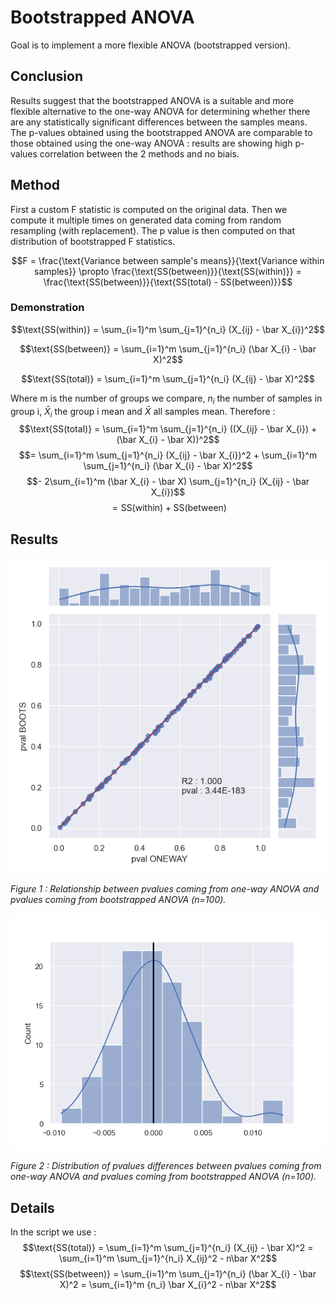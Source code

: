 # Bootstrapped ANOVA
Goal is to implement a more flexible ANOVA (bootstrapped version).

## Conclusion
Results suggest that the bootstrapped ANOVA is a suitable and more flexible alternative to the one-way ANOVA for determining whether there are any statistically significant differences between the samples means. The p-values obtained using the bootstrapped ANOVA are comparable to those obtained using the one-way ANOVA : results are showing high p-values correlation between the 2 methods and no biais.

## Method
First a custom F statistic is computed on the original data. Then we compute it multiple times on generated data coming from random resampling (with replacement). The p value is then computed on that distribution of bootstrapped F statistics.

$$F = \frac{\text{Variance between sample's means}}{\text{Variance within samples}} \propto \frac{\text{SS(between)}}{\text{SS(within)}} = \frac{\text{SS(between)}}{\text{SS(total) - SS(between)}}$$

### Demonstration
$$\text{SS(within)} = \sum_{i=1}^m \sum_{j=1}^{n_i} (X_{ij} - \bar X_{i})^2$$

$$\text{SS(between)} = \sum_{i=1}^m \sum_{j=1}^{n_i} (\bar X_{i} - \bar X)^2$$

$$\text{SS(total)} = \sum_{i=1}^m \sum_{j=1}^{n_i} (X_{ij} - \bar X)^2$$

Where m is the number of groups we compare, ${n_i}$ the number of samples in group i, $\bar X_{i}$ the group i mean and $\bar X$ all samples mean. Therefore :
$$\text{SS(total)} = \sum_{i=1}^m \sum_{j=1}^{n_i} ((X_{ij} - \bar X_{i}) + (\bar X_{i} - \bar X))^2$$
$$= \sum_{i=1}^m \sum_{j=1}^{n_i} (X_{ij} - \bar X_{i})^2 + \sum_{i=1}^m \sum_{j=1}^{n_i} (\bar X_{i} - \bar X)^2$$
$$- 2\sum_{i=1}^m (\bar X_{i} - \bar X) \sum_{j=1}^{n_i} (X_{ij} - \bar X_{i})$$
$$= \text{SS(within)} + \text{SS(between)}$$

## Results
![Regression plot](./results/Figure_reg.png)

*Figure 1 : Relationship between pvalues coming from one-way ANOVA and pvalues coming from bootstrapped ANOVA (n=100).*

![Histogram plot](./results/Figure_hist.png)

*Figure 2 : Distribution of pvalues differences between pvalues coming from one-way ANOVA and pvalues coming from bootstrapped ANOVA (n=100).*

## Details
In the script we use :
$$\text{SS(total)} = \sum_{i=1}^m \sum_{j=1}^{n_i} (X_{ij} - \bar X)^2 = \sum_{i=1}^m \sum_{j=1}^{n_i} X_{ij}^2 - n\bar X^2$$
$$\text{SS(between)} = \sum_{i=1}^m \sum_{j=1}^{n_i} (\bar X_{i} - \bar X)^2 = \sum_{i=1}^m {n_i} \bar X_{i}^2 - n\bar X^2$$

